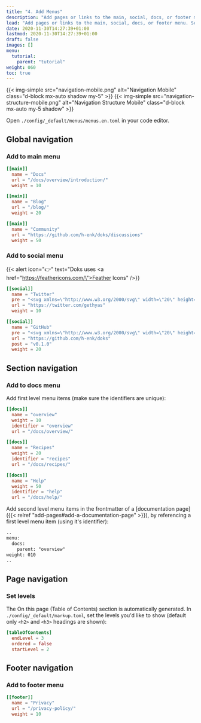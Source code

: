 ```yaml
---
title: "4. Add Menus"
description: "Add pages or links to the main, social, docs, or footer menu. Set page level navigation."
lead: "Add pages or links to the main, social, docs, or footer menu. Set page level navigation."
date: 2020-11-30T14:27:39+01:00
lastmod: 2020-11-30T14:27:39+01:00
draft: false
images: []
menu:
  tutorial:
    parent: "tutorial"
weight: 060
toc: true
---
```


{{< img-simple src="navigation-mobile.png" alt="Navigation Mobile" class="d-block mx-auto shadow my-5" >}}
{{< img-simple src="navigation-structure-mobile.png" alt="Navigation Structure Mobile" class="d-block mx-auto my-5 shadow" >}}

Open `./config/_default/menus/menus.en.toml` in your code editor.

## Global navigation

### Add to main menu

```toml
[[main]]
  name = "Docs"
  url = "/docs/overview/introduction/"
  weight = 10

[[main]]
  name = "Blog"
  url = "/blog/"
  weight = 20

[[main]]
  name = "Community"
  url = "https://github.com/h-enk/doks/discussions"
  weight = 50
```

### Add to social menu

{{< alert icon="👉" text="Doks uses <a href=\"https://feathericons.com/\">Feather Icons</a>" />}}

```toml
[[social]]
  name = "Twitter"
  pre = "<svg xmlns=\"http://www.w3.org/2000/svg\" width=\"20\" height=\"20\" viewBox=\"0 0 24 24\" fill=\"none\" stroke=\"currentColor\" stroke-width=\"2\" stroke-linecap=\"round\" stroke-linejoin=\"round\" class=\"feather feather-twitter\"><path d=\"M23 3a10.9 10.9 0 0 1-3.14 1.53 4.48 4.48 0 0 0-7.86 3v1A10.66 10.66 0 0 1 3 4s-4 9 5 13a11.64 11.64 0 0 1-7 2c9 5 20 0 20-11.5a4.5 4.5 0 0 0-.08-.83A7.72 7.72 0 0 0 23 3z\"></path></svg>"
  url = "https://twitter.com/gethyas"
  weight = 10

[[social]]
  name = "GitHub"
  pre = "<svg xmlns=\"http://www.w3.org/2000/svg\" width=\"20\" height=\"20\" viewBox=\"0 0 24 24\" fill=\"none\" stroke=\"currentColor\" stroke-width=\"2\" stroke-linecap=\"round\" stroke-linejoin=\"round\" class=\"feather feather-github\"><path d=\"M9 19c-5 1.5-5-2.5-7-3m14 6v-3.87a3.37 3.37 0 0 0-.94-2.61c3.14-.35 6.44-1.54 6.44-7A5.44 5.44 0 0 0 20 4.77 5.07 5.07 0 0 0 19.91 1S18.73.65 16 2.48a13.38 13.38 0 0 0-7 0C6.27.65 5.09 1 5.09 1A5.07 5.07 0 0 0 5 4.77a5.44 5.44 0 0 0-1.5 3.78c0 5.42 3.3 6.61 6.44 7A3.37 3.37 0 0 0 9 18.13V22\"></path></svg>"
  url = "https://github.com/h-enk/doks"
  post = "v0.1.0"
  weight = 20
```

## Section navigation

### Add to docs menu

Add first level menu items (make sure the identifiers are unique):

```toml
[[docs]]
  name = "overview"
  weight = 10
  identifier = "overview"
  url = "/docs/overview/"

[[docs]]
  name = "Recipes"
  weight = 20
  identifier = "recipes"
  url = "/docs/recipes/"

[[docs]]
  name = "Help"
  weight = 50
  identifier = "help"
  url = "/docs/help/"
```

Add second level menu items in the frontmatter of a [documentation page]({{< relref "add-pages#add-a-documentation-page" >}}), by referencing a first level menu item (using it's identifier):

```md
..
menu:
  docs:
    parent: "overview"
weight: 010
..
```

## Page navigation

### Set levels

The On this page (Table of Contents) section is automatically generated. In `./config/_default/markup.toml`, set the levels you'd like to show (default only `<h2>` and `<h3>` headings are shown):

```toml
[tableOfContents]
  endLevel = 3
  ordered = false
  startLevel = 2
```

## Footer navigation

### Add to footer menu

```toml
[[footer]]
  name = "Privacy"
  url = "/privacy-policy/"
  weight = 10
```
